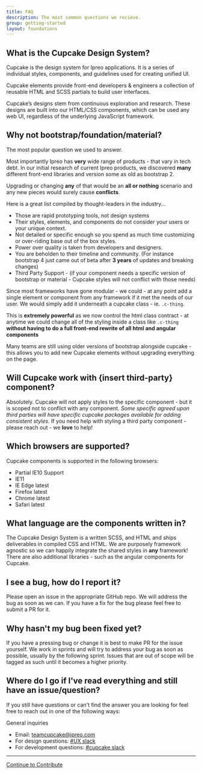```yaml
---
title: FAQ
description: The most common questions we recieve.
group: getting-started
layout: foundations
---
```


## What is the Cupcake Design System?
Cupcake is the design system for Ipreo applications. It is a series of individual styles, components, and guidelines used for creating unified UI.

Cupcake elements provide front-end developers & engineers a collection of reusable HTML and SCSS partials to build user interfaces. 

Cupcake’s designs stem from continuous exploration and research. These designs are built into our HTML/CSS components, which can be used any web UI, regardless of the underlying JavaScript framework. 

## Why not bootstrap/foundation/material?
The most popular question we used to answer.

Most importantly Ipreo has **very** wide range of products - that vary in tech debt. 
In our initial research of current Ipreo products, we discovered **many** different front-end libraries and version some as old as bootstrap 2. 

Upgrading or changing **any** of that would be an **all or nothing** scenario and any new pieces would surely cause **conflicts**.

Here is a great list compiled by thought-leaders in the industry...

- Those are rapid prototyping tools, not design systems
- Their styles, elements, and components do not consider your users or your unique context.
- Not detailed or specific enough so you spend as much time customizing or over-riding base out of the box styles.
- Power over quality is taken from developers and designers.
- You are beholden to their timeline and community. (For instance bootstrap 4 just came out of beta after **3 years** of updates and breaking changes)
- Third Party Support - (if your component needs a specific version of bootstrap or material - Cupcake styles will not conflict with those needs)

Since most frameworks have gone modular - we could - at any point add a single element or component from any framework if it met the needs of our user. 
We would simply add it underneath a cupcake class - ie. `.c-thing`.

This is **extremely powerful** as we now control the html class contract - at anytime we could change all of the styling inside a class like `.c-thing` **without having to do a full front-end rewrite of all html and angular components**

Many teams are still using older versions of bootstrap alongside cupcake - this allows you to add new Cupcake elements without upgrading everything on the page.

## Will Cupcake work with {insert third-party} component?
Absolutely. Cupcake will not apply styles to the specific component - but it is scoped not to conflict with any component. *Some specific agreed upon third parties will have specific cupcake packages available for adding consistent styles.* If you need help with styling a third party component - please reach out - we **love** to help!

## Which browsers are supported?
Cupcake components is supported in the following browsers:
- <i class="fab fa-internet-explorer c-text-muted" aria-hidden="true"></i> Partial IE10 Support
- <i class="fab fa-internet-explorer" aria-hidden="true"></i> IE11
- <i class="fab fa-edge" aria-hidden="true"></i> IE Edge latest
- <i class="fab fa-firefox" aria-hidden="true"></i> Firefox latest
- <i class="fab fa-chrome" aria-hidden="true"></i> Chrome latest
- <i class="fab fa-safari" aria-hidden="true"></i> Safari latest

## What language are the components written in?
The Cupcake Design System is a written SCSS, and HTML and ships deliverables in compiled CSS and HTML. We are purposely framework agnostic so we can happily integrate the shared styles in **any** framework!
There are also additional libraries - such as the angular components for Cupcake.

## I see a bug, how do I report it?
Please open an issue in the appropriate GitHub repo. We will address the bug as soon as we can. If you have a fix for the bug please feel free to submit a PR for it.

## Why hasn't my bug been fixed yet?
If you have a pressing bug or change it is best to make PR for the issue yourself. We work in sprints and will try to address your bug as soon as possible, usually by the following sprint. Issues that are out of scope will be tagged as such until it becomes a higher priority.

## Where do I go if I've read everything and still have an issue/question?
If you still have questions or can't find the answer you are looking for feel free to reach out in one of the following ways:

General inquiries
- Email: [teamcupcake@ipreo.com](teamcupcake@ipreo.com) 
- For design questions: [#UX slack](https://ipreo.slack.com/messages/C521XQF4J)
- For development questions: [#cupcake slack](https://ipreo.slack.com/messages/G37P0EKR9/)

---

<a class="c-btn-link c-pull-right" href="{{ site.url }}{{ site.baseurl }}/content/getting-started/contribute/">
 Continue to Contribute <i class="fa fa-arrow-right"></i>
</a>